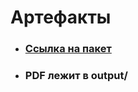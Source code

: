 # Артефакты

* ### [Ссылка на пакет](https://pypi.org/project/texfunctions/)
* ### PDF лежит в output/
